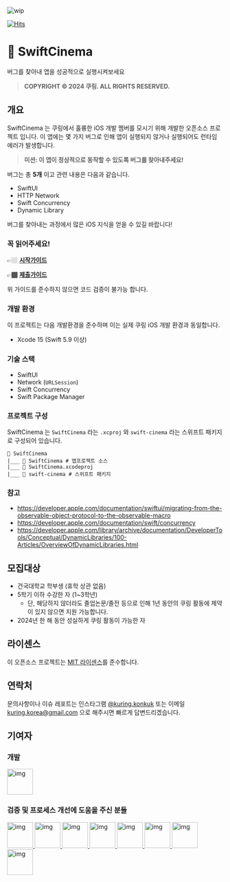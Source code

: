 ![wip](https://img.shields.io/badge/모집상태-진행중-F6C954.svg?style=for-the-badge)

[![Hits](https://hits.seeyoufarm.com/api/count/incr/badge.svg?url=https://github.com/ku-ring/swift-cinema&count_bg=%23000000&title_bg=%23555555&icon=swift.svg&icon_color=%23FFFFFF&title=%EC%A1%B0%ED%9A%8C%EC%88%98&edge_flat=true)](https://hits.seeyoufarm.com)


#  🍿 SwiftCinema

버그를 찾아내 앱을 성공적으로 실행시켜보세요

> **COPYRIGHT © 2024 쿠링. ALL RIGHTS RESERVED.**

## 개요

SwiftCinema 는 쿠링에서 훌륭한 iOS 개발 멤버를 모시기 위해 개발한 오픈소스 프로젝트 입니다. 
이 앱에는 몇 가지 버그로 인해 앱이 실행되지 않거나 실행되어도 런타임 에러가 발생합니다.

> **미션: 이 앱이 정상적으로 동작할 수 있도록 버그를 찾아내주세요!**

버그는 총 **5개** 이고 관련 내용은 다음과 같습니다.
- SwiftUI
- HTTP Network
- Swift Concurrency
- Dynamic Library

버그를 찾아내는 과정에서 많은 iOS 지식을 얻을 수 있길 바랍니다!

### 꼭 읽어주세요!

👉🏼 [**시작가이드**](/시작가이드.md)

👉🏾 [**제출가이드**](/제출가이드.md)

위 가이드를 준수하지 않으면 코드 검증이 불가능 합니다.
 
### 개발 환경

이 프로젝트는 다음 개발환경을 준수하며 이는 실제 쿠링 iOS 개발 환경과 동일합니다.
- Xcode 15 (Swift 5.9 이상)

### 기술 스택
- SwiftUI
- Network (`URLSession`)
- Swift Concurrency
- Swift Package Manager

### 프로젝트 구성

SwiftCinema 는 `SwiftCinema` 라는 `.xcproj` 와 `swift-cinema` 라는 스위프트 패키지로 구성되어 있습니다.

```
📁 SwiftCinema
|___ 📁 SwiftCinema # 앱프로젝트 소스
|___ 📄 SwiftCinema.xcodeproj
|___ 📁 swift-cinema # 스위프트 패키지
```

### 참고
- https://developer.apple.com/documentation/swiftui/migrating-from-the-observable-object-protocol-to-the-observable-macro
- https://developer.apple.com/documentation/swift/concurrency
- https://developer.apple.com/library/archive/documentation/DeveloperTools/Conceptual/DynamicLibraries/100-Articles/OverviewOfDynamicLibraries.html

## 모집대상
- 건국대학교 학부생 (휴학 상관 없음)
- 5학기 이하 수강한 자 (1~3학년)
  - 단, 해당하지 않더라도 졸업논문/졸전 등으로 인해 1년 동안의 쿠링 활동에 제약이 있지 않으면 지원 가능합니다.
- 2024년 한 해 동안 성실하게 쿠링 활동이 가능한 자

## 라이센스
이 오픈소스 프로젝트는 [MIT 라이센스](/LICENSE.txt)를 준수합니다.

## 연락처
문의사항이나 이슈 레포트는 인스타그램 [@kuring.konkuk](https://instagram.com/kuring.konkuk) 또는 이메일 [kuring.korea@gmail.com](mailto:kuring.korea@gmail.com) 으로 해주시면 빠르게 답변드리겠습니다.

## 기여자

### 개발
<a href="https://github.com/x-0o0">
 <img src="https://github.com/x-0o0.png" alt="img" width="60"/>
</a>

### 검증 및 프로세스 개선에 도움을 주신 분들
<a href="https://github.com/mininny">
 <img src="https://github.com/mininny.png" alt="img" width="60"/>
</a>

<a href="https://github.com/zbqmgldjfh">
 <img src="https://github.com/zbqmgldjfh.png" alt="img" width="60"/>
</a>

<a href="https://github.com/famous90">
 <img src="https://github.com/famous90.png" alt="img" width="60"/>
</a>

<a href="https://github.com/chaneeii">
 <img src="https://github.com/chaneeii.png" alt="img" width="60"/>
</a>

<a href="https://github.com/gaeng2y">
 <img src="https://github.com/gaeng2y.png" alt="img" width="60"/>
</a>

<a href="https://github.com/Jager-yoo">
 <img src="https://github.com/Jager-yoo.png" alt="img" width="60"/>
</a>

<a href="https://github.com/dayo2n">
 <img src="https://github.com/dayo2n.png" alt="img" width="60"/>
</a>

<a href="https://github.com/ValseLee">
 <img src="https://github.com/ValseLee.png" alt="img" width="60"/>
</a>
